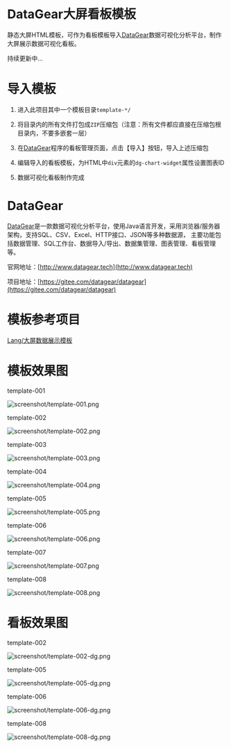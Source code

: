 # DataGear大屏看板模板

静态大屏HTML模板，可作为看板模板导入[DataGear](http://www.datagear.tech)数据可视化分析平台，制作大屏展示数据可视化看板。

持续更新中...

# 导入模板

1. 进入此项目其中一个模板目录`template-*/`

2. 将目录内的所有文件打包成`ZIP`压缩包（注意：所有文件都应直接在压缩包根目录内，不要多嵌套一层）

3. 在[DataGear](http://www.datagear.tech)程序的看板管理页面，点击【导入】按钮，导入上述压缩包

4. 编辑导入的看板模板，为HTML中`div`元素的`dg-chart-widget`属性设置图表ID

5. 数据可视化看板制作完成

# DataGear

[DataGear](http://www.datagear.tech)是一款数据可视化分析平台，使用Java语言开发，采用浏览器/服务器架构，支持SQL、CSV、Excel、HTTP接口、JSON等多种数据源，
主要功能包括数据管理、SQL工作台、数据导入/导出、数据集管理、图表管理、看板管理等。

官网地址：[http://www.datagear.tech](http://www.datagear.tech)

项目地址：[https://gitee.com/datagear/datagear](https://gitee.com/datagear/datagear)

# 模板参考项目

[Lang/大屏数据展示模板](https://gitee.com/lvyeyou/DaShuJuZhiDaPingZhanShi)

# 模板效果图

template-001

![screenshot/template-001.png](screenshot/template-001.png)

template-002

![screenshot/template-002.png](screenshot/template-002.png)

template-003

![screenshot/template-003.png](screenshot/template-003.png)

template-004

![screenshot/template-004.png](screenshot/template-004.png)

template-005

![screenshot/template-005.png](screenshot/template-005.png)

template-006

![screenshot/template-006.png](screenshot/template-006.png)

template-007

![screenshot/template-007.png](screenshot/template-007.png)

template-008

![screenshot/template-008.png](screenshot/template-008.png)

# 看板效果图

template-002

![screenshot/template-002-dg.png](screenshot/template-002-dg.png)

template-005

![screenshot/template-005-dg.png](screenshot/template-005-dg.png)

template-006

![screenshot/template-006-dg.png](screenshot/template-006-dg.png)

template-008

![screenshot/template-008-dg.png](screenshot/template-008-dg.png)
